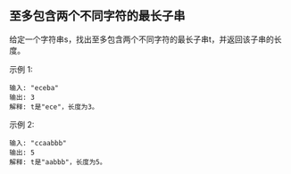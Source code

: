 ## 至多包含两个不同字符的最长子串

给定一个字符串s，找出至多包含两个不同字符的最长子串t，并返回该子串的长度。

示例 1:

```
输入: "eceba"
输出: 3
解释: t是"ece"，长度为3。
```

示例 2:

```
输入: "ccaabbb"
输出: 5
解释: t是"aabbb"，长度为5。
```